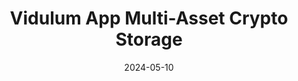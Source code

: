---
title: Vidulum App Multi-Asset Crypto Storage
appId: web.vidulum
authors:
- danny
released: 2019-01-13
discontinued: 
updated: 2019-04-21
version: 10.8
provider: 
providerWebsite: 
website: https://wallet.vidulum.app
repository: https://github.com/vidulum/vidulum.app
issue: 
icon: web.vidulum.png
bugbounty: 
meta: ok
verdict: wip
date: 2024-05-10
reviewArchive:
twitter: VidulumApp
social:
features:
---